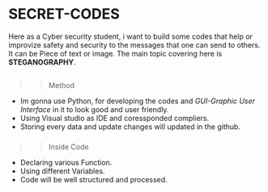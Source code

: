 # SECRET-CODES
Here as a Cyber security student, i want to build some codes that help or improvize safety and security to the messages that one can send to others.
It can be Piece of text or image. The main topic covering here is **STEGANOGRAPHY**.

##
>> Method 
+ Im gonna use Python, for developing the codes and *GUI-Graphic User Interface* in it to look good and user friendly.
+ Using Visual studio as IDE and coressponded compliers.
+ Storing every data and update changes will updated in the github.
###
>> Inside Code
+ Declaring various Function.
+ Using different Variables.
+ Code will be well structured and processed.

